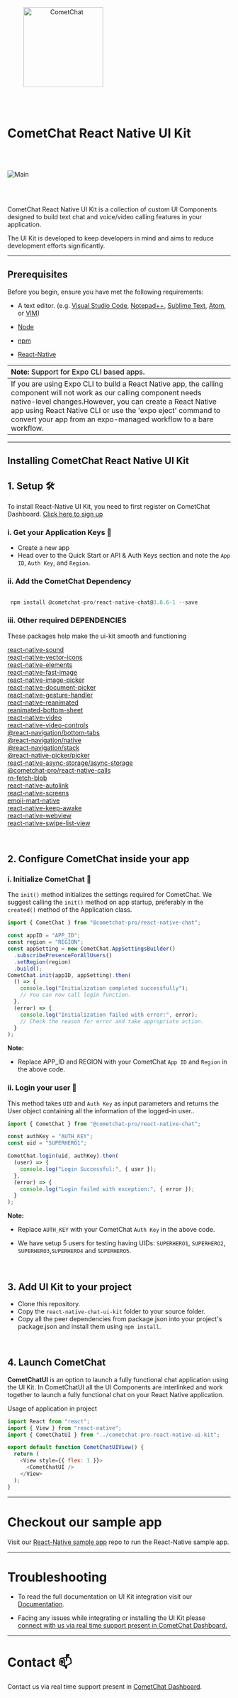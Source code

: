 <div style="width:100%">
    <div style="width:50%;">
        <div align="center">
        <img align="center" width="180" height="180" alt="CometChat" src="./Screenshots/logo.png">    
        </div>    
    </div>    
</div>

<br/><br/>

# CometChat React Native UI Kit

</br></br>

<div style="width:100%">
    <div style="width:100%; display:inline-block">
        <div align="center">
          <img align="left" alt="Main" src="./Screenshots/main.png">    
        </div>    
    </div>    
</div>

</br></br>

CometChat React Native UI Kit is a collection of custom UI Components designed to build text chat and voice/video calling features in your application.

The UI Kit is developed to keep developers in mind and aims to reduce development efforts significantly.

---

## Prerequisites

Before you begin, ensure you have met the following requirements:

- A text editor. (e.g. [Visual Studio Code](https://code.visualstudio.com/), [Notepad++](https://notepad-plus-plus.org/), [Sublime Text](https://www.sublimetext.com/), [Atom](https://atom.io/), or [VIM](https://www.vim.org/))

- [Node](https://nodejs.org/)

- [npm](https://www.npmjs.com/get-npm)

- [React-Native](https://reactnative.dev/docs/environment-setup)

| <div align="left"><span>**Note:**<span style="font-weight:500"> Support for Expo CLI based apps.</span> </span></div>                                                                                                                                                                                                  |
| ---------------------------------------------------------------------------------------------------------------------------------------------------------------------------------------------------------------------------------------------------------------------------------------------------------------------- |
| If you are using Expo CLI to build a React Native app, the calling component will not work as our calling component needs native-level changes.However, you can create a React Native app using React Native CLI or use the 'expo eject' command to convert your app from an expo-managed workflow to a bare workflow. |

---

## Installing CometChat React Native UI Kit

## 1. Setup 🛠

To install React-Native UI Kit, you need to first register on CometChat Dashboard. <a href="https://app.cometchat.com/" target="_blank">Click here to sign up</a>

### i. Get your Application Keys :key:

- Create a new app
- Head over to the Quick Start or API & Auth Keys section and note the `App ID`, `Auth Key`, and `Region`.

### ii. Add the CometChat Dependency

```javascript

 npm install @cometchat-pro/react-native-chat@3.0.6-1 --save

```

### iii. Other required DEPENDENCIES

These packages help make the ui-kit smooth and functioning

[react-native-sound](https://github.com/zmxv/react-native-sound)</br>
[react-native-vector-icons](https://github.com/oblador/react-native-vector-icons)</br>
[react-native-elements](https://reactnativeelements.com/docs/)</br>
[react-native-fast-image](https://github.com/DylanVann/react-native-fast-image)</br>
[react-native-image-picker](https://github.com/react-native-image-picker/react-native-image-picker)</br>
[react-native-document-picker](https://github.com/rnmods/react-native-document-picker)</br>
[react-native-gesture-handler](https://github.com/software-mansion/react-native-gesture-handler)</br>
[react-native-reanimated](https://github.com/software-mansion/react-native-reanimated)</br>
[reanimated-bottom-sheet](https://github.com/osdnk/react-native-reanimated-bottom-sheet)</br>
[react-native-video](https://github.com/react-native-video/react-native-video)</br>
[react-native-video-controls](https://github.com/itsnubix/react-native-video-controls)</br>
[@react-navigation/bottom-tabs](https://reactnavigation.org/docs/bottom-tab-navigator/)</br>
[@react-navigation/native](https://reactnavigation.org/docs/getting-started)</br>
[@react-navigation/stack](https://reactnavigation.org/docs/stack-navigator/)</br>
[@react-native-picker/picker](https://github.com/react-native-picker/picker)</br>
[react-native-async-storage/async-storage](https://github.com/react-native-async-storage/async-storage)</br>
[@cometchat-pro/react-native-calls](https://www.npmjs.com/package/@cometchat-pro/react-native-calls)</br>
[rn-fetch-blob](https://www.npmjs.com/package/rn-fetch-blob)</br>
[react-native-autolink](https://www.npmjs.com/package/react-native-autolink)</br>
[react-native-screens](https://www.npmjs.com/package/react-native-screens)</br>
[emoji-mart-native](https://www.npmjs.com/package/emoji-mart-native)</br>
[react-native-keep-awake](https://www.npmjs.com/package/react-native-keep-awake)</br>
[react-native-webview](https://www.npmjs.com/package/react-native-webview)</br>
[react-native-swipe-list-view](https://www.npmjs.com/package/react-native-swipe-list-view)</br>

<br/>

## 2. Configure CometChat inside your app

### i. Initialize CometChat 🌟

The `init()` method initializes the settings required for CometChat.
We suggest calling the `init()` method on app startup, preferably in the `created()` method of the Application class.

```javascript
import { CometChat } from "@cometchat-pro/react-native-chat";

const appID = "APP_ID";
const region = "REGION";
const appSetting = new CometChat.AppSettingsBuilder()
  .subscribePresenceForAllUsers()
  .setRegion(region)
  .build();
CometChat.init(appID, appSetting).then(
  () => {
    console.log("Initialization completed successfully");
    // You can now call login function.
  },
  (error) => {
    console.log("Initialization failed with error:", error);
    // Check the reason for error and take appropriate action.
  }
);
```

**Note:**</br>

- Replace APP_ID and REGION with your CometChat `App ID` and `Region` in the above code.

### ii. Login your user 👤

This method takes `UID` and `Auth Key` as input parameters and returns the User object containing all the information of the logged-in user..

```javascript
import { CometChat } from "@cometchat-pro/react-native-chat";

const authKey = "AUTH_KEY";
const uid = "SUPERHERO1";

CometChat.login(uid, authKey).then(
  (user) => {
    console.log("Login Successful:", { user });
  },
  (error) => {
    console.log("Login failed with exception:", { error });
  }
);
```

**Note:** </br>

- Replace `AUTH_KEY` with your CometChat `Auth Key` in the above code.

- We have setup 5 users for testing having UIDs: `SUPERHERO1`, `SUPERHERO2`, `SUPERHERO3`,`SUPERHERO4` and `SUPERHERO5`.

<br/>

## 3. Add UI Kit to your project

- Clone this repository.
- Copy the `react-native-chat-ui-kit` folder to your source folder.
- Copy all the peer dependencies from package.json into your project's package.json and install them using `npm install`.

<br/>

## 4. Launch CometChat

**CometChatUI** is an option to launch a fully functional chat application using the UI Kit. In CometChatUI all the UI Components are interlinked and work together to launch a fully functional chat on your React Native application.

Usage of application in project

```javascript
import React from "react";
import { View } from "react-native";
import { CometChatUI } from "../cometchat-pro-react-native-ui-kit";

export default function CometChatUIView() {
  return (
    <View style={{ flex: 1 }}>
      <CometChatUI />
    </View>
  );
}
```

---

# Checkout our sample app

Visit our [React-Native sample app](https://github.com/cometchat-pro/react-native-chat-app) repo to run the React-Native sample app.

---

# Troubleshooting

- To read the full documentation on UI Kit integration visit our [Documentation](https://www.cometchat.com/docs/react-native-chat-ui-kit/overview).


- Facing any issues while integrating or installing the UI Kit please <a href="https://app.cometchat.com/" target="_blank"> connect with us via real time support present in CometChat Dashboard.</a>

---

# Contact :mailbox:

Contact us via real time support present in [CometChat Dashboard](https://app.cometchat.com/).
